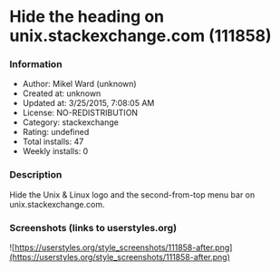 # Hide the heading on unix.stackexchange.com (111858)

### Information
- Author: Mikel Ward (unknown)
- Created at: unknown
- Updated at: 3/25/2015, 7:08:05 AM
- License: NO-REDISTRIBUTION
- Category: stackexchange
- Rating: undefined
- Total installs: 47
- Weekly installs: 0


### Description
Hide the Unix & Linux logo and the second-from-top menu bar on unix.stackexchange.com.


### Screenshots (links to userstyles.org)
![https://userstyles.org/style_screenshots/111858-after.png](https://userstyles.org/style_screenshots/111858-after.png)


